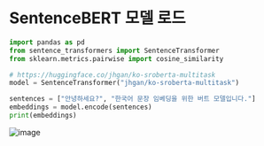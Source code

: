 # SentenceBERT 모델 로드
```python
import pandas as pd
from sentence_transformers import SentenceTransformer
from sklearn.metrics.pairwise import cosine_similarity

```

```python
# https://huggingface.co/jhgan/ko-sroberta-multitask
model = SentenceTransformer("jhgan/ko-sroberta-multitask")

sentences = ["안녕하세요?", "한국어 문장 임베딩을 위한 버트 모델입니다."]
embeddings = model.encode(sentences)
print(embeddings)

```
![image](https://user-images.githubusercontent.com/102650331/170174853-93370641-30e3-4abe-ac8c-a55b731f19a4.png)


